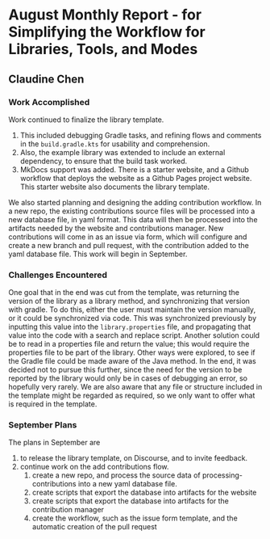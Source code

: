 # August Monthly Report - for Simplifying the Workflow for Libraries, Tools, and Modes
## Claudine Chen

### Work Accomplished

Work continued to finalize the library template.
1. This included debugging Gradle tasks, and refining flows and comments in
the `build.gradle.kts` for usability and comprehension.
2. Also, the example library was extended to include an external dependency,
to ensure that the build task worked.
3. MkDocs support was added. There is a starter website, and a Github workflow 
that deploys the website as a Github Pages project website. This starter website
also documents the library template.

We also started planning and designing the adding contribution workflow. 
In a new repo, the existing contributions source files will be processed into 
a new database file, in yaml format. This data will then be processed into
the artifacts needed by the website and contributions manager.
New contributions will come in as an issue via form, which will configure and
create a new branch and pull request, with the contribution added to the
yaml database file.
This work will begin in September.


### Challenges Encountered
One goal that in the end was cut from the template, was returning the version of the library as a library method, 
and synchronizing that version with gradle. To do this, either the user must maintain the version manually, or it 
could be synchronized via code. This was synchronized previously by inputting this value into the `library.properties` file,
and propagating that value into the code with a search and replace script. Another solution could be to read in
a properties file and return the value; this would require the properties file to be part of the library. Other
ways were explored, to see if the Gradle file could be made aware of the Java method. In the end, it was decided
not to pursue this further, since the need for the version to be reported by the library would only be in cases of
debugging an error, so hopefully very rarely. We are also aware that any file or structure included in the template
might be regarded as required, so we only want to offer what is required in the template.


### September Plans

The plans in September are 
1. to release the library template, on Discourse, and to invite feedback.
2. continue work on the add contributions flow.
    1. create a new repo, and process the source data of processing-contributions into a new yaml database file.
    2. create scripts that export the database into artifacts for the website
    3. create scripts that export the database into artifacts for the contribution manager
    4. create the workflow, such as the issue form template, and the automatic creation of the pull request

